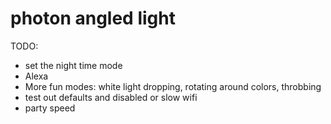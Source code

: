 # photon angled light

TODO: 
- set the night time mode
- Alexa
- More fun modes: white light dropping, rotating around colors, throbbing
- test out defaults and disabled or slow wifi
- party speed
